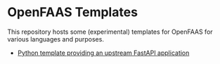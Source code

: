 # OpenFAAS Templates

This repository hosts some (experimental) templates for OpenFAAS for
various languages and purposes.

- [Python template providing an upstream FastAPI application](./template/vst-python-upstream-fastapi)
